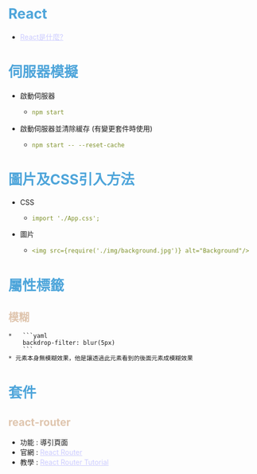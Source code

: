 # <span style='color:#4ea5da'>React</span>
* <a href='https://tw.alphacamp.co/blog/react-beginner' target='_blank' style='color:#ccccff'>React是什麼?</a>
# <span style='color:#4ea5da'>伺服器模擬</span>
  * 啟動伺服器
    *   ```yaml
        npm start
        ```
  * 啟動伺服器並清除緩存 (有變更套件時使用)
    *   ```yaml
        npm start -- --reset-cache    
        ```

# <span style='color:#4ea5da'>圖片及CSS引入方法</span>
  * CSS
    *   ```yaml
        import './App.css';
        ```
  * 圖片
    *   ```yaml
        <img src={require('./img/background.jpg')} alt="Background"/>
        ``` 


# <span style='color:#4ea5da'>屬性標籤</span>
  ## <span style='color:#dfc5ae'>模糊 </span>   
    *   ```yaml
        backdrop-filter: blur(5px)
        ```
    * 元素本身無模糊效果，他是讓透過此元素看到的後面元素成模糊效果  


# <span style='color:#4ea5da'>套件</span>
## <span style='color:#dfc5ae'>react-router</span>
* 功能 : 導引頁面
* 官網 : <a href='https://reactrouter.com/en/main' target='_blank' style='color:#ccccff'>React Router</a>
* 教學 : <a href='https://www.youtube.com/watch?v=09dh_T-ZHl0&list=PLC3y8-rFHvwjkxt8TOteFdT_YmzwpBlrG&index=3' target='_blank' style='color:#ccccff'>React Router Tutorial</a>